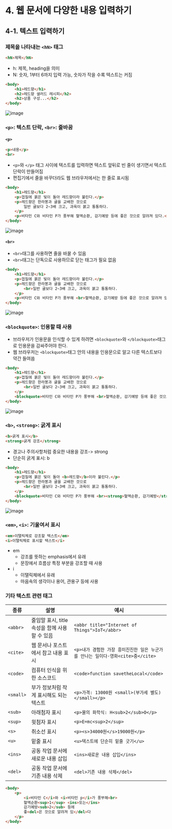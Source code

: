# 4. 웹 문서에 다양한 내용 입력하기

## 4-1. 텍스트 입력하기
### 제목을 나타내는 `<hN>` 태그
```html
<hN>제목</hN>
```
* h: 제목, heading을 의미
* N: 숫자, 1부터 6까지 입력 가능, 숫자가 작을 수록 텍스트는 커짐

```html
<body>
    <h1>레드향</h1>
    <h2>레드향 샐러드 레시피</h2>
    <h2>상품 구성...</h2>
</body>
```
![image](https://github.com/qlkdkd/2-winter/assets/71871927/2a03f713-71eb-45d3-ad3b-670677e5da05)

### `<p>`: 텍스트 단락, `<br>`: 줄바꿈
#### `<p>`
```html
<p>내용</p>
<br>
```
* `<p>`와 `</p>` 태그 사이에 텍스트를 입력하면 텍스트 앞뒤로 빈 줄이 생기면서 텍스트 단락이 만들어짐
* 편집기에서 줄을 바꾸더라도 웹 브라우저에서는 한 줄로 표시됨
```html
<body>
    <h1>레드향</h1>
    <p>껍질에 붉은 빛이 돌아 레드향이라 불린다.</p>
    <p>레드향은 한라봉과 귤을 교배한 것으로
        일반 귤보다 2~3배 크고, 과육이 붉고 통통하다.
    </p>
    <p>비타민 C와 비타민 P가 풍부해 혈액순환, 감기예방 등에 좋은 것으로 알려져 있다.</p>
</body>
```
![image](https://github.com/qlkdkd/2-winter/assets/71871927/a1ca8e28-68f1-4e89-b55c-bf3a71b8221e)

#### `<br>`
* `<br>`태그를 사용하면 줄을 바꿀 수 있음
* `<br>`태그는 단독으로 사용하므로 닫는 태그가 필요 없음
```html
<body>
    <h1>레드향</h1>
    <p>껍질에 붉은 빛이 돌아 레드향이라 불린다.</p>
    <p>레드향은 한라봉과 귤을 교배한 것으로
        <br>일반 귤보다 2~3배 크고, 과육이 붉고 통통하다.
    </p>
    <p>비타민 C와 비타민 P가 풍부해 <br>혈액순환, 감기예방 등에 좋은 것으로 알려져 있다.</p>
</body>
```
![image](https://github.com/qlkdkd/2-winter/assets/71871927/1dbf0363-bbd9-4ebf-9f4f-c606d703d14d)


### `<blockquote>`: 인용할 때 사용
* 브라우저가 인용문을 인식할 수 있게 하려면 `<blockquote>`와 `</blockquote>`태그로 인용문을 감싸주어야 한다.
* 웹 브라우저는 `<blockquote>`태그 안의 내용을 인용문으로 알고 다른 텍스트보다 약간 들여씀

``` html
<body>
    <h1>레드향</h1>
    <p>껍질에 붉은 빛이 돌아 레드향이라 불린다.</p>
    <p>레드향은 한라봉과 귤을 교배한 것으로
        <br>일반 귤보다 2~3배 크고, 과육이 붉고 통통하다.
    </p>
    <blockquote>비타민 C와 비타민 P가 풍부해 <br>혈액순환, 감기예방 등에 좋은 것으로 알려져 있다.</blockquote>
</body>
```
![image](https://github.com/qlkdkd/2-winter/assets/71871927/fdef5b30-355d-4fc7-bb36-10443c2bdb52)

### `<b>`, `<strong>`: 굵게 표시
```html
<b>굵게 표시</b>
<strong>굵게 강조</strong>
```
* 경고나 주의사항처럼 중요한 내용을 강조-> strong
* 단순히 굵게 표시: b

```html
<body>
    <h1>레드향</h1>
    <p>껍질에 붉은 빛이 돌아 <b>레드향</b>이라 불린다.</p>
    <p>레드향은 한라봉과 귤을 교배한 것으로
        <br>일반 귤보다 2~3배 크고, 과육이 붉고 통통하다.
    </p>
    <blockquote>비타민 C와 비타민 P가 풍부해 <br><strong>혈액순환, 감기예방</strong> 등에 좋은 것으로 알려져 있다.</blockquote>
</body>
```
![image](https://github.com/qlkdkd/2-winter/assets/71871927/98be2c54-cb93-4535-bc13-2d2bc95b37a2)

### `<em>`, `<i>`: 기울여서 표시
```html
<em>이탤릭체로 강조할 텍스트</em>
<i>이탤릭체로 표시할 텍스트</i>
```
* em
    * 강조를 뜻하는 emphasis에서 유래
    * 문장에서 흐름상 특정 부분을 강조할 때 사용
* i
    * 이탤릭체에서 유래
    * 마음속의 생각이나 용어, 관용구 등에 사용
 
### 기타 텍스트 관련 태그

종류|설명|예시
---|---|---
`<abbr>`|줄임말 표시, title 속성을 함께 사용할 수 있음|`<abbr title="Internet of Things">IoT</abbr>`
`<cite>`|웹 문서나 포스트에서 참고 내용 표시|`<p>내가 경험한 가장 흥미진진한 일은 누군가를 만나는 일이다-영화<cite>중</cite>`
`<code>`|컴퓨터 인식을 위한 소스코드|`<code>function savetheLocal</code>`
`<small>`|부가 정보처럼 작게 표시해도 되는 텍스트|`<p>가격: 13000원 <small>(부가세 별도)</small></p>`
`<sub>`|아래첨자 표시|`<p>물의 화학식: H<sub>2</sub>O</p>`
`<sup>`|윗첨자 표시|`<p>E=mc<sup>2</sup>`
`<s>`|취소선 표시|`<p><s>34000원</s>19000원</p>`
`<u>`|밑줄 표시|`<u>텍스트에 단순히 밑줄 긋기</u>`
`<ins>`|공동 작업 문서에 새로운 내용 삽입|`<ins>새로운 내용 삽입</ins>`
`<del>`|공동 작업 문서에 기존 내용 삭제|`<del>기존 내용 삭제</del>`

```html
<body>
    <p>
        <i>비타민 C</i>와 <i>비타민 p</i>가 풍부해<br>
        혈액순환<sup>1</sup> <ins>또는</ins>
        감기예방<sub>2</sub> 등에
        좋<del>은 것으로 알려져 있</del>다
    </p>
</body>
```
